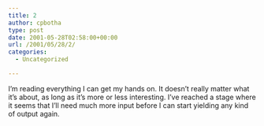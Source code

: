 ```yaml
---
title: 2
author: cpbotha
type: post
date: 2001-05-28T02:58:00+00:00
url: /2001/05/28/2/
categories:
  - Uncategorized

---
```

I’m reading everything I can get my hands on. It doesn’t really matter what it’s about, as long as it’s more or less interesting. I’ve reached a stage where it seems that I’ll need much more input before I can start yielding any kind of output again.

